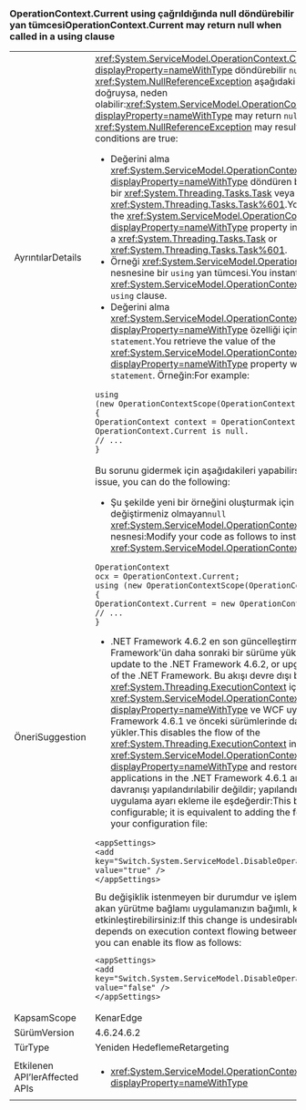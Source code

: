 ### <a name="operationcontextcurrent-may-return-null-when-called-in-a-using-clause"></a><span data-ttu-id="f6685-101">OperationContext.Current using çağrıldığında null döndürebilir yan tümcesi</span><span class="sxs-lookup"><span data-stu-id="f6685-101">OperationContext.Current may return null when called in a using clause</span></span>

|   |   |
|---|---|
|<span data-ttu-id="f6685-102">Ayrıntılar</span><span class="sxs-lookup"><span data-stu-id="f6685-102">Details</span></span>|<span data-ttu-id="f6685-103"><xref:System.ServiceModel.OperationContext.Current?displayProperty=nameWithType> döndürebilir <code>null</code> ve <xref:System.NullReferenceException> aşağıdaki koşulların tümü doğruysa, neden olabilir:</span><span class="sxs-lookup"><span data-stu-id="f6685-103"><xref:System.ServiceModel.OperationContext.Current?displayProperty=nameWithType> may return <code>null</code> and a <xref:System.NullReferenceException> may result if all of the following conditions are true:</span></span><ul><li><span data-ttu-id="f6685-104">Değerini alma <xref:System.ServiceModel.OperationContext.Current?displayProperty=nameWithType> döndüren bir yöntem özelliğinde bir <xref:System.Threading.Tasks.Task> veya <xref:System.Threading.Tasks.Task%601>.</span><span class="sxs-lookup"><span data-stu-id="f6685-104">You retrieve the value of the <xref:System.ServiceModel.OperationContext.Current?displayProperty=nameWithType> property in a method that returns a <xref:System.Threading.Tasks.Task> or <xref:System.Threading.Tasks.Task%601>.</span></span></li><li><span data-ttu-id="f6685-105">Örneği <xref:System.ServiceModel.OperationContextScope> nesnesine bir <code>using</code> yan tümcesi.</span><span class="sxs-lookup"><span data-stu-id="f6685-105">You instantiate the <xref:System.ServiceModel.OperationContextScope> object in a <code>using</code> clause.</span></span></li><li><span data-ttu-id="f6685-106">Değerini alma <xref:System.ServiceModel.OperationContext.Current?displayProperty=nameWithType> özelliği içinde <code>using statement</code>.</span><span class="sxs-lookup"><span data-stu-id="f6685-106">You retrieve the value of the <xref:System.ServiceModel.OperationContext.Current?displayProperty=nameWithType> property within the <code>using statement</code>.</span></span> <span data-ttu-id="f6685-107">Örneğin:</span><span class="sxs-lookup"><span data-stu-id="f6685-107">For example:</span></span></li></ul><pre><code class="lang-csharp">using (new OperationContextScope(OperationContext.Current))&#13;&#10;{&#13;&#10;OperationContext context = OperationContext.Current;      // OperationContext.Current is null.&#13;&#10;// ...&#13;&#10;}&#13;&#10;</code></pre>|
|<span data-ttu-id="f6685-108">Öneri</span><span class="sxs-lookup"><span data-stu-id="f6685-108">Suggestion</span></span>|<span data-ttu-id="f6685-109">Bu sorunu gidermek için aşağıdakileri yapabilirsiniz:</span><span class="sxs-lookup"><span data-stu-id="f6685-109">To address this issue, you can do the following:</span></span><ul><li><span data-ttu-id="f6685-110">Şu şekilde yeni bir örneğini oluşturmak için kodunuzu değiştirmeniz olmayan<code>null</code> <xref:System.ServiceModel.OperationContext.Current%2A> nesnesi:</span><span class="sxs-lookup"><span data-stu-id="f6685-110">Modify your code as follows to instantiate a new non-<code>null</code> <xref:System.ServiceModel.OperationContext.Current%2A> object:</span></span></li></ul><pre><code class="lang-csharp">OperationContext ocx = OperationContext.Current;&#13;&#10;using (new OperationContextScope(OperationContext.Current))&#13;&#10;{&#13;&#10;OperationContext.Current = new OperationContext(ocx.Channel);&#13;&#10;// ...&#13;&#10;}&#13;&#10;</code></pre><ul><li><span data-ttu-id="f6685-111">.NET Framework 4.6.2 en son güncelleştirmesi veya .NET Framework'ün daha sonraki bir sürüme yükseltin.</span><span class="sxs-lookup"><span data-stu-id="f6685-111">Install the latest update to the .NET Framework 4.6.2, or upgrade to a later version of the .NET Framework.</span></span> <span data-ttu-id="f6685-112">Bu akışı devre dışı bırakır <xref:System.Threading.ExecutionContext> içinde <xref:System.ServiceModel.OperationContext.Current?displayProperty=nameWithType> ve WCF uygulamaları .NET Framework 4.6.1 ve önceki sürümlerinde davranışını geri yükler.</span><span class="sxs-lookup"><span data-stu-id="f6685-112">This disables the flow of the <xref:System.Threading.ExecutionContext> in <xref:System.ServiceModel.OperationContext.Current?displayProperty=nameWithType> and restores the behavior of WCF applications in the .NET Framework 4.6.1 and earlier versions.</span></span> <span data-ttu-id="f6685-113">Bu davranışı yapılandırılabilir değildir; yapılandırma dosyanız aşağıdaki uygulama ayarı ekleme ile eşdeğerdir:</span><span class="sxs-lookup"><span data-stu-id="f6685-113">This behavior is configurable; it is equivalent to adding the following app setting to your configuration file:</span></span></li></ul><pre><code class="lang-xml">&lt;appSettings&gt;&#13;&#10;&lt;add key=&quot;Switch.System.ServiceModel.DisableOperationContextAsyncFlow&quot; value=&quot;true&quot; /&gt;&#13;&#10;&lt;/appSettings&gt;&#13;&#10;</code></pre><span data-ttu-id="f6685-114">Bu değişiklik istenmeyen bir durumdur ve işlem bağlamları arasında akan yürütme bağlamı uygulamanızın bağımlı, kendi akış şu şekilde etkinleştirebilirsiniz:</span><span class="sxs-lookup"><span data-stu-id="f6685-114">If this change is undesirable and your application depends on execution context flowing between operation contexts, you can enable its flow as follows:</span></span><pre><code class="lang-xml">&lt;appSettings&gt;&#13;&#10;&lt;add key=&quot;Switch.System.ServiceModel.DisableOperationContextAsyncFlow&quot; value=&quot;false&quot; /&gt;&#13;&#10;&lt;/appSettings&gt;&#13;&#10;</code></pre>|
|<span data-ttu-id="f6685-115">Kapsam</span><span class="sxs-lookup"><span data-stu-id="f6685-115">Scope</span></span>|<span data-ttu-id="f6685-116">Kenar</span><span class="sxs-lookup"><span data-stu-id="f6685-116">Edge</span></span>|
|<span data-ttu-id="f6685-117">Sürüm</span><span class="sxs-lookup"><span data-stu-id="f6685-117">Version</span></span>|<span data-ttu-id="f6685-118">4.6.2</span><span class="sxs-lookup"><span data-stu-id="f6685-118">4.6.2</span></span>|
|<span data-ttu-id="f6685-119">Tür</span><span class="sxs-lookup"><span data-stu-id="f6685-119">Type</span></span>|<span data-ttu-id="f6685-120">Yeniden Hedefleme</span><span class="sxs-lookup"><span data-stu-id="f6685-120">Retargeting</span></span>|
|<span data-ttu-id="f6685-121">Etkilenen API’ler</span><span class="sxs-lookup"><span data-stu-id="f6685-121">Affected APIs</span></span>|<ul><li><xref:System.ServiceModel.OperationContext.Current?displayProperty=nameWithType></li></ul>|

